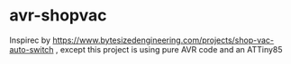 avr-shopvac
===========
Inspirec by https://www.bytesizedengineering.com/projects/shop-vac-auto-switch , except this project is using pure AVR code and an ATTiny85
